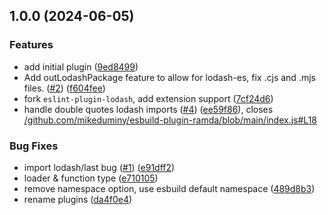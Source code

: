 ## 1.0.0 (2024-06-05)


### Features

* add initial plugin ([9ed8499](https://github.com/digitalmaas/esbuild-plugin-lodash/commit/9ed84997a2af2112aac5a9a92f5eee98ac5ae6a8))
* Add outLodashPackage feature to allow for lodash-es, fix .cjs and .mjs files. ([#2](https://github.com/digitalmaas/esbuild-plugin-lodash/issues/2)) ([f604fee](https://github.com/digitalmaas/esbuild-plugin-lodash/commit/f604feed0a4a61b7fbbc8caf35a525d2898a28ee))
* fork `eslint-plugin-lodash`, add extension support ([7cf24d6](https://github.com/digitalmaas/esbuild-plugin-lodash/commit/7cf24d604e27409c13b3db506cc28996149a77d5))
* handle double quotes lodash imports ([#4](https://github.com/digitalmaas/esbuild-plugin-lodash/issues/4)) ([ee59f86](https://github.com/digitalmaas/esbuild-plugin-lodash/commit/ee59f86ce5f45239098e7e6740eb94008484ccdb)), closes [/github.com/mikeduminy/esbuild-plugin-ramda/blob/main/index.js#L18](https://github.com/digitalmaas//github.com/mikeduminy/esbuild-plugin-ramda/blob/main/index.js/issues/L18)


### Bug Fixes

* import lodash/last bug ([#1](https://github.com/digitalmaas/esbuild-plugin-lodash/issues/1)) ([e91dff2](https://github.com/digitalmaas/esbuild-plugin-lodash/commit/e91dff2c9f5559a16446bdfe1761e56bba1ac2b9))
* loader & function type ([e710105](https://github.com/digitalmaas/esbuild-plugin-lodash/commit/e710105e9a795ac2180b10efeeb52078668ba052))
* remove namespace option, use esbuild default namespace ([489d8b3](https://github.com/digitalmaas/esbuild-plugin-lodash/commit/489d8b32a86e32aef8d4fcc32aad3475091efc17))
* rename plugins ([da4f0e4](https://github.com/digitalmaas/esbuild-plugin-lodash/commit/da4f0e4010c9d7a8ca0a2b77c42a69d9a97fde9f))
